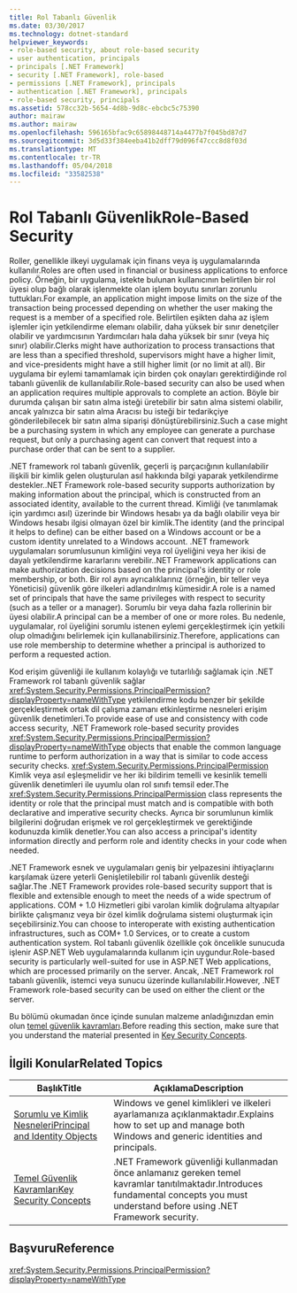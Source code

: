 ```yaml
---
title: Rol Tabanlı Güvenlik
ms.date: 03/30/2017
ms.technology: dotnet-standard
helpviewer_keywords:
- role-based security, about role-based security
- user authentication, principals
- principals [.NET Framework]
- security [.NET Framework], role-based
- permissions [.NET Framework], principals
- authentication [.NET Framework], principals
- role-based security, principals
ms.assetid: 578cc32b-5654-4d8b-9d8c-ebcbc5c75390
author: mairaw
ms.author: mairaw
ms.openlocfilehash: 596165bfac9c65898448714a4477b7f045bd87d7
ms.sourcegitcommit: 3d5d33f384eeba41b2dff79d096f47ccc8d8f03d
ms.translationtype: MT
ms.contentlocale: tr-TR
ms.lasthandoff: 05/04/2018
ms.locfileid: "33582538"
---
```

# <a name="role-based-security"></a><span data-ttu-id="7b9e1-102">Rol Tabanlı Güvenlik</span><span class="sxs-lookup"><span data-stu-id="7b9e1-102">Role-Based Security</span></span>
<span data-ttu-id="7b9e1-103">Roller, genellikle ilkeyi uygulamak için finans veya iş uygulamalarında kullanılır.</span><span class="sxs-lookup"><span data-stu-id="7b9e1-103">Roles are often used in financial or business applications to enforce policy.</span></span> <span data-ttu-id="7b9e1-104">Örneğin, bir uygulama, istekte bulunan kullanıcının belirtilen bir rol üyesi olup bağlı olarak işlenmekte olan işlem boyutu sınırları zorunlu tuttukları.</span><span class="sxs-lookup"><span data-stu-id="7b9e1-104">For example, an application might impose limits on the size of the transaction being processed depending on whether the user making the request is a member of a specified role.</span></span> <span data-ttu-id="7b9e1-105">Belirtilen eşikten daha az işlem işlemler için yetkilendirme elemanı olabilir, daha yüksek bir sınır denetçiler olabilir ve yardımcısının Yardımcıları hala daha yüksek bir sınır (veya hiç sınır) olabilir.</span><span class="sxs-lookup"><span data-stu-id="7b9e1-105">Clerks might have authorization to process transactions that are less than a specified threshold, supervisors might have a higher limit, and vice-presidents might have a still higher limit (or no limit at all).</span></span> <span data-ttu-id="7b9e1-106">Bir uygulama bir eylemi tamamlamak için birden çok onayları gerektirdiğinde rol tabanlı güvenlik de kullanılabilir.</span><span class="sxs-lookup"><span data-stu-id="7b9e1-106">Role-based security can also be used when an application requires multiple approvals to complete an action.</span></span> <span data-ttu-id="7b9e1-107">Böyle bir durumda çalışan bir satın alma isteği üretebilir bir satın alma sistemi olabilir, ancak yalnızca bir satın alma Aracısı bu isteği bir tedarikçiye gönderilebilecek bir satın alma siparişi dönüştürebilirsiniz.</span><span class="sxs-lookup"><span data-stu-id="7b9e1-107">Such a case might be a purchasing system in which any employee can generate a purchase request, but only a purchasing agent can convert that request into a purchase order that can be sent to a supplier.</span></span>  
  
 <span data-ttu-id="7b9e1-108">.NET framework rol tabanlı güvenlik, geçerli iş parçacığının kullanılabilir ilişkili bir kimlik gelen oluşturulan asıl hakkında bilgi yaparak yetkilendirme destekler.</span><span class="sxs-lookup"><span data-stu-id="7b9e1-108">.NET Framework role-based security supports authorization by making information about the principal, which is constructed from an associated identity, available to the current thread.</span></span> <span data-ttu-id="7b9e1-109">Kimliği (ve tanımlamak için yardımcı asıl) üzerinde bir Windows hesabı ya da bağlı olabilir veya bir Windows hesabı ilgisi olmayan özel bir kimlik.</span><span class="sxs-lookup"><span data-stu-id="7b9e1-109">The identity (and the principal it helps to define) can be either based on a Windows account or be a custom identity unrelated to a Windows account.</span></span> <span data-ttu-id="7b9e1-110">.NET framework uygulamaları sorumlusunun kimliğini veya rol üyeliğini veya her ikisi de dayalı yetkilendirme kararlarını verebilir.</span><span class="sxs-lookup"><span data-stu-id="7b9e1-110">.NET Framework applications can make authorization decisions based on the principal's identity or role membership, or both.</span></span> <span data-ttu-id="7b9e1-111">Bir rol aynı ayrıcalıklarınız (örneğin, bir teller veya Yöneticisi) güvenlik göre ilkeleri adlandırılmış kümesidir.</span><span class="sxs-lookup"><span data-stu-id="7b9e1-111">A role is a named set of principals that have the same privileges with respect to security (such as a teller or a manager).</span></span> <span data-ttu-id="7b9e1-112">Sorumlu bir veya daha fazla rollerinin bir üyesi olabilir.</span><span class="sxs-lookup"><span data-stu-id="7b9e1-112">A principal can be a member of one or more roles.</span></span> <span data-ttu-id="7b9e1-113">Bu nedenle, uygulamalar, rol üyeliğini sorumlu istenen eylemi gerçekleştirmek için yetkili olup olmadığını belirlemek için kullanabilirsiniz.</span><span class="sxs-lookup"><span data-stu-id="7b9e1-113">Therefore, applications can use role membership to determine whether a principal is authorized to perform a requested action.</span></span>  
  
 <span data-ttu-id="7b9e1-114">Kod erişim güvenliği ile kullanım kolaylığı ve tutarlılığı sağlamak için .NET Framework rol tabanlı güvenlik sağlar <xref:System.Security.Permissions.PrincipalPermission?displayProperty=nameWithType> yetkilendirme kodu benzer bir şekilde gerçekleştirmek ortak dil çalışma zamanı etkinleştirme nesneleri erişim güvenlik denetimleri.</span><span class="sxs-lookup"><span data-stu-id="7b9e1-114">To provide ease of use and consistency with code access security, .NET Framework role-based security provides <xref:System.Security.Permissions.PrincipalPermission?displayProperty=nameWithType> objects that enable the common language runtime to perform authorization in a way that is similar to code access security checks.</span></span> <span data-ttu-id="7b9e1-115"><xref:System.Security.Permissions.PrincipalPermission> Kimlik veya asıl eşleşmelidir ve her iki bildirim temelli ve kesinlik temelli güvenlik denetimleri ile uyumlu olan rol sınıfı temsil eder.</span><span class="sxs-lookup"><span data-stu-id="7b9e1-115">The <xref:System.Security.Permissions.PrincipalPermission> class represents the identity or role that the principal must match and is compatible with both declarative and imperative security checks.</span></span> <span data-ttu-id="7b9e1-116">Ayrıca bir sorumlunun kimlik bilgilerini doğrudan erişmek ve rol gerçekleştirmek ve gerektiğinde kodunuzda kimlik denetler.</span><span class="sxs-lookup"><span data-stu-id="7b9e1-116">You can also access a principal's identity information directly and perform role and identity checks in your code when needed.</span></span>  
  
 <span data-ttu-id="7b9e1-117">.NET Framework esnek ve uygulamaları geniş bir yelpazesini ihtiyaçlarını karşılamak üzere yeterli Genişletilebilir rol tabanlı güvenlik desteği sağlar.</span><span class="sxs-lookup"><span data-stu-id="7b9e1-117">The .NET Framework provides role-based security support that is flexible and extensible enough to meet the needs of a wide spectrum of applications.</span></span> <span data-ttu-id="7b9e1-118">COM + 1.0 Hizmetleri gibi varolan kimlik doğrulama altyapılar birlikte çalışmanız veya bir özel kimlik doğrulama sistemi oluşturmak için seçebilirsiniz.</span><span class="sxs-lookup"><span data-stu-id="7b9e1-118">You can choose to interoperate with existing authentication infrastructures, such as COM+ 1.0 Services, or to create a custom authentication system.</span></span> <span data-ttu-id="7b9e1-119">Rol tabanlı güvenlik özellikle çok öncelikle sunucuda işlenir ASP.NET Web uygulamalarında kullanım için uygundur.</span><span class="sxs-lookup"><span data-stu-id="7b9e1-119">Role-based security is particularly well-suited for use in ASP.NET Web applications, which are processed primarily on the server.</span></span> <span data-ttu-id="7b9e1-120">Ancak, .NET Framework rol tabanlı güvenlik, istemci veya sunucu üzerinde kullanılabilir.</span><span class="sxs-lookup"><span data-stu-id="7b9e1-120">However, .NET Framework role-based security can be used on either the client or the server.</span></span>  
  
 <span data-ttu-id="7b9e1-121">Bu bölümü okumadan önce içinde sunulan malzeme anladığınızdan emin olun [temel güvenlik kavramları](../../../docs/standard/security/key-security-concepts.md).</span><span class="sxs-lookup"><span data-stu-id="7b9e1-121">Before reading this section, make sure that you understand the material presented in [Key Security Concepts](../../../docs/standard/security/key-security-concepts.md).</span></span>  
  
## <a name="related-topics"></a><span data-ttu-id="7b9e1-122">İlgili Konular</span><span class="sxs-lookup"><span data-stu-id="7b9e1-122">Related Topics</span></span>  
  
|<span data-ttu-id="7b9e1-123">Başlık</span><span class="sxs-lookup"><span data-stu-id="7b9e1-123">Title</span></span>|<span data-ttu-id="7b9e1-124">Açıklama</span><span class="sxs-lookup"><span data-stu-id="7b9e1-124">Description</span></span>|  
|-----------|-----------------|  
|[<span data-ttu-id="7b9e1-125">Sorumlu ve Kimlik Nesneleri</span><span class="sxs-lookup"><span data-stu-id="7b9e1-125">Principal and Identity Objects</span></span>](../../../docs/standard/security/principal-and-identity-objects.md)|<span data-ttu-id="7b9e1-126">Windows ve genel kimlikleri ve ilkeleri ayarlamanıza açıklanmaktadır.</span><span class="sxs-lookup"><span data-stu-id="7b9e1-126">Explains how to set up and manage both Windows and generic identities and principals.</span></span>|  
|[<span data-ttu-id="7b9e1-127">Temel Güvenlik Kavramları</span><span class="sxs-lookup"><span data-stu-id="7b9e1-127">Key Security Concepts</span></span>](../../../docs/standard/security/key-security-concepts.md)|<span data-ttu-id="7b9e1-128">.NET Framework güvenliği kullanmadan önce anlamanız gereken temel kavramlar tanıtılmaktadır.</span><span class="sxs-lookup"><span data-stu-id="7b9e1-128">Introduces fundamental concepts you must understand before using .NET Framework security.</span></span>|  
  
## <a name="reference"></a><span data-ttu-id="7b9e1-129">Başvuru</span><span class="sxs-lookup"><span data-stu-id="7b9e1-129">Reference</span></span>  
 <xref:System.Security.Permissions.PrincipalPermission?displayProperty=nameWithType>
